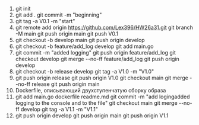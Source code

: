 1.
	git init
2.
	git add .
	git commit -m "beginning"
3.
	git tag -a V0.1 -m "start"
4.
	git remote add origin https://github.com/Lex396/HW26a31.git
	git branch -M main
	git push origin main
	git push V0.1
5. 
	git checkout -b develop main
 	git push origin develop
 6.
 	git checkout -b feature/add_log develop
 	git add main.go
 7.
 	git commit -m "added logging"
 	git push origin feature/add_log
 	git checkout develop
 	git merge --no-ff feature/add_log
 	git push origin develop
 8.
 	git checkout -b release develop
 	git tag -a V1.0 -m "V1.0"
 9.
 	git push origin release
 	git push origin V1.0
 	git checkout main
 	git merge --no-ff release
 	git push origin main
10.
	Dockerfile, описывающий двухступенчатую сборку образа
11.
	git add main.go dockerfile readme.md
	git commit -m "add logingadded logging to the console and to the file"
	git checkout main
	git merge --no-ff develop
	git tag -a V1.1 -m "V1.1"
12.
	git push origin develop
	git push origin main
	git push origin V1.1